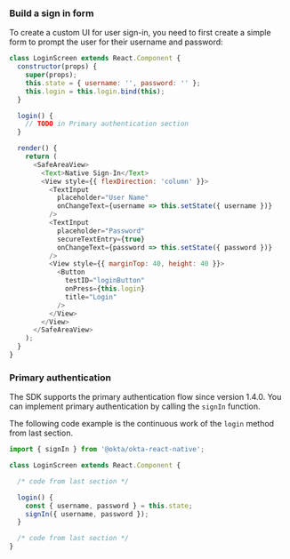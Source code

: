 ### Build a sign in form

To create a custom UI for user sign-in, you need to first create a simple form to prompt the user for their username and password:

```javascript
class LoginScreen extends React.Component {
  constructor(props) {
    super(props);
    this.state = { username: '', password: '' };
    this.login = this.login.bind(this);
  }

  login() {
    // TODO in Primary authentication section
  }

  render() {
    return (
      <SafeAreaView>
        <Text>Native Sign-In</Text>
        <View style={{ flexDirection: 'column' }}>
          <TextInput
            placeholder="User Name"
            onChangeText={username => this.setState({ username })}
          />
          <TextInput
            placeholder="Password"
            secureTextEntry={true}
            onChangeText={password => this.setState({ password })}
          />
          <View style={{ marginTop: 40, height: 40 }}>
            <Button
              testID="loginButton"
              onPress={this.login}
              title="Login"
            />
          </View>
        </View>
      </SafeAreaView>
    );
  }
}
```

### Primary authentication

The SDK supports the primary authentication flow since version 1.4.0. You can implement primary authentication by calling the `signIn` function.

The following code example is the continuous work of the `login` method from last section.

```javascript
import { signIn } from '@okta/okta-react-native';

class LoginScreen extends React.Component {

  /* code from last section */

  login() {
    const { username, password } = this.state;
    signIn({ username, password });
  }

  /* code from last section */
}
```